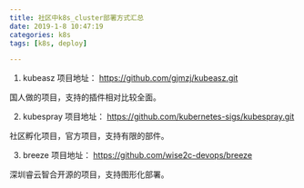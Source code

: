 ```yaml
---
title: 社区中k8s_cluster部署方式汇总
date: 2019-1-8 10:47:19
categories: k8s
tags: [k8s, deploy]

---
```

1. kubeasz
项目地址：
https://github.com/gjmzj/kubeasz.git

国人做的项目，支持的插件相对比较全面。

2. kubespray
项目地址：
https://github.com/kubernetes-sigs/kubespray.git

社区孵化项目，官方项目，支持有限的部件。

3. breeze
项目地址：
https://github.com/wise2c-devops/breeze

深圳睿云智合开源的项目，支持图形化部署。